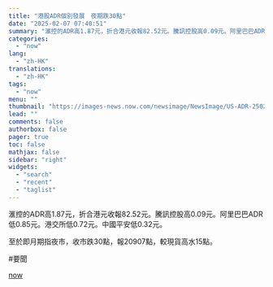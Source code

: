 ```yaml
---
title: "港股ADR個別發展　夜期跌30點"
date: "2025-02-07 07:40:51"
summary: "滙控的ADR高1.87元，折合港元收報82.52元。騰訊控股高0.09元。阿里巴巴ADR低0.85元..."
categories:
  - "now"
lang:
  - "zh-HK"
translations:
  - "zh-HK"
tags:
  - "now"
menu: ""
thumbnail: "https://images-news.now.com/newsimage/NewsImage/US-ADR-250207-06.jpg"
lead: ""
comments: false
authorbox: false
pager: true
toc: false
mathjax: false
sidebar: "right"
widgets:
  - "search"
  - "recent"
  - "taglist"
---
```


滙控的ADR高1.87元，折合港元收報82.52元。騰訊控股高0.09元。阿里巴巴ADR低0.85元。港交所低0.72元。中國平安低0.32元。

至於即月期指夜市，收市跌30點，報20907點，較現貨高水15點。

#要聞

[now](https://news.now.com/home/technology/player?newsId=592692)
